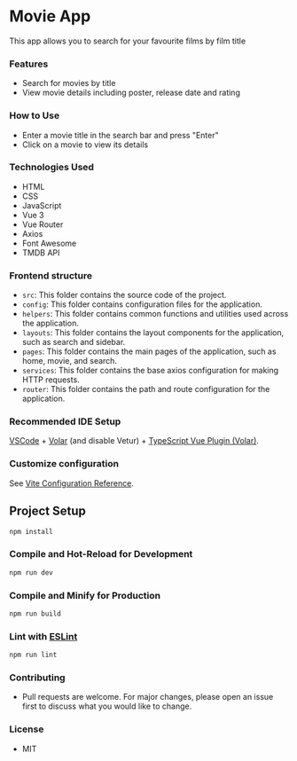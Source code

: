 # Movie App
This app allows you to search for your favourite films by film title

### Features
- Search for movies by title
- View movie details including poster, release date and rating

### How to Use
- Enter a movie title in the search bar and press "Enter"
- Click on a movie to view its details

### Technologies Used
- HTML
- CSS
- JavaScript
- Vue 3
- Vue Router
- Axios
- Font Awesome
- TMDB API

### Frontend structure
- `src`: This folder contains the source code of the project.
- `config`: This folder contains configuration files for the application.
- `helpers`: This folder contains common functions and utilities used across the application.
- `layouts`: This folder contains the layout components for the application, such as search and sidebar.
- `pages`: This folder contains the main pages of the application, such as home, movie, and search.
- `services`: This folder contains the base axios configuration for making HTTP requests.
- `router`: This folder contains the path and route configuration for the application.

### Recommended IDE Setup
[VSCode](https://code.visualstudio.com/) + [Volar](https://marketplace.visualstudio.com/items?itemName=Vue.volar) (and disable Vetur) + [TypeScript Vue Plugin (Volar)](https://marketplace.visualstudio.com/items?itemName=Vue.vscode-typescript-vue-plugin).

### Customize configuration

See [Vite Configuration Reference](https://vitejs.dev/config/).

## Project Setup

```sh
npm install
```

### Compile and Hot-Reload for Development

```sh
npm run dev
```

### Compile and Minify for Production

```sh
npm run build
```

### Lint with [ESLint](https://eslint.org/)

```sh
npm run lint
```

### Contributing
- Pull requests are welcome. For major changes, please open an issue first to discuss what you would like to change.

### License
- MIT